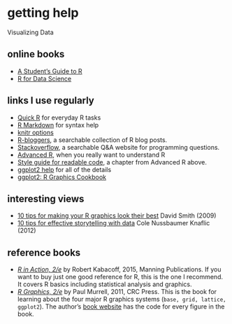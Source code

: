 
# getting help

Visualizing Data

## online books

  - [A Student’s Guide to
    R](https://github.com/ProjectMOSAIC/LittleBooks/blob/master/StudentGuide/MOSAIC-StudentGuide.pdf)
  - [R for Data Science](http://r4ds.had.co.nz/)

## links I use regularly

  - [Quick R](http://www.statmethods.net/) for everyday R tasks  
  - [R Markdown](http://rmarkdown.rstudio.com/) for syntax help  
  - [knitr options](http://yihui.name/knitr/options/)
  - [R-bloggers](https://www.r-bloggers.com/), a searchable collection
    of R blog posts.
  - [Stackoverflow](http://stackoverflow.com/questions/tagged/r), a
    searchable Q\&A website for programming questions.
  - [Advanced R](http://adv-r.had.co.nz/), when you really want to
    understand R
  - [Style guide for readable code](http://adv-r.had.co.nz/Style.html),
    a chapter from Advanced R above.
  - [ggplot2 help](http://docs.ggplot2.org/current/index.html) for all
    of the details
  - [ggplot2: R Graphics Cookbook](http://www.cookbook-r.com/Graphs/)

## interesting views

  - [10 tips for making your R graphics look their
    best](http://blog.revolutionanalytics.com/2009/01/10-tips-for-making-your-r-graphics-look-their-best.html)
    David Smith (2009)
  - [10 tips for effective storytelling with
    data](http://www.storytellingwithdata.com/blog/2012/11/celebrating-almost-100-posts-with-10?rq=storytelling)
    Cole Nussbaumer Knaflic (2012)

## reference books

  - [*R in
    Action, 2/e*](https://www.manning.com/books/r-in-action-second-edition)
    by Robert Kabacoff, 2015, Manning Publications. If you want to buy
    just one good reference for R, this is the one I recommend. It
    covers R basics including statistical analysis and graphics.
  - [*R
    Graphics, 2/e*](https://www.crcpress.com/R-Graphics-Second-Edition/Murrell/p/book/9781439831762)
    by Paul Murrell, 2011, CRC Press. This is the book for learning
    about the four major R graphics systems (`base, grid, lattice,
    ggplot2`). The author’s [book
    website](https://www.stat.auckland.ac.nz/~paul/RG2e/) has the code
    for every figure in the book.

